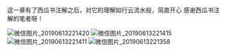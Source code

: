 这一章有了西瓜书注解之后，对它的理解如行云流水般，简直开心
感谢西瓜书注解的笔者呀！

![微信图片_20190613221420](https://user-images.githubusercontent.com/46549944/59440190-21009380-8e29-11e9-9b2a-874f864cce8b.jpg)
![微信图片_20190613221415](https://user-images.githubusercontent.com/46549944/59440196-22ca5700-8e29-11e9-8195-7a54fbceef72.jpg)
![微信图片_20190613221411](https://user-images.githubusercontent.com/46549944/59440203-24941a80-8e29-11e9-8ae3-0cf53677cbe4.jpg)
![微信图片_20190613221358](https://user-images.githubusercontent.com/46549944/59440207-278f0b00-8e29-11e9-9325-248bfb07b28e.jpg)
